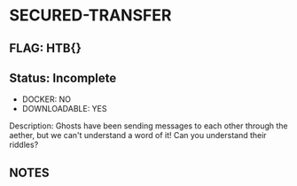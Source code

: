 # SECURED-TRANSFER

## FLAG: HTB{}

## Status: Incomplete

+ DOCKER: NO
+ DOWNLOADABLE: YES

Description: Ghosts have been sending messages to each other through the aether, but we can't understand a word of it! Can you understand their riddles?

## NOTES
